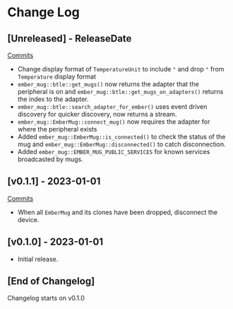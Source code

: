 # Change Log

<!-- next-header -->

## [Unreleased] - ReleaseDate

[Commits](https://github.com/emilgardis/ember_mug/compare/v0.1.1...Unreleased)

- Change display format of `TemperatureUnit` to include `°` and drop `°` from `Temperature` display format
- `ember_mug::btle::get_mugs()` now returns the adapter that the peripheral is on
  and `ember_mug::btle::get_mugs_on_adapters()` returns the index to the adapter.
- `ember_mug::btle::search_adapter_for_ember()` uses event driven discovery for quicker discovery, now returns a stream.
- `ember_mug::EmberMug::connect_mug()` now requires the adapter for where the peripheral exists
- Added `ember_mug::EmberMug::is_connected()` to check the status of the mug and `ember_mug::EmberMug::disconnected()` to catch disconnection.
- Added `ember_mug::EMBER_MUG_PUBLIC_SERVICES` for known services broadcasted by mugs.

## [v0.1.1] - 2023-01-01

[Commits](https://github.com/emilgardis/ember_mug/compare/v0.1.0...v0.1.1)

- When all `EmberMug` and its clones have been dropped, disconnect the device.

## [v0.1.0] - 2023-01-01

- Initial release.

## [End of Changelog]

Changelog starts on v0.1.0
